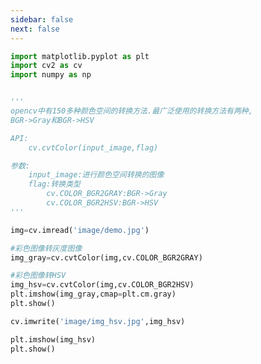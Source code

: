 ```yaml
---
sidebar: false
next: false
---
```

<BlogInfo/>






```python
import matplotlib.pyplot as plt
import cv2 as cv
import numpy as np


'''
opencv中有150多种颜色空间的转换方法.最广泛使用的转换方法有两种,
BGR->Gray和BGR->HSV

API:
    cv.cvtColor(input_image,flag)

参数:
    input_image:进行颜色空间转换的图像
    flag:转换类型
        cv.COLOR_BGR2GRAY:BGR->Gray
        cv.COLOR_BGR2HSV:BGR->HSV
'''

img=cv.imread('image/demo.jpg')

#彩色图像转灰度图像
img_gray=cv.cvtColor(img,cv.COLOR_BGR2GRAY)

#彩色图像转HSV
img_hsv=cv.cvtColor(img,cv.COLOR_BGR2HSV)
plt.imshow(img_gray,cmap=plt.cm.gray)
plt.show()

cv.imwrite('image/img_hsv.jpg',img_hsv)

plt.imshow(img_hsv)
plt.show()
```






<ActionBox />
        
<style>#top-box {margin-top:0.5rem!important;}</style>